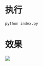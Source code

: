 # 执行

```shell
python index.py
```

# 效果

<img src="https://cdn.jsdelivr.net/gh/Yobhel121/Awesome-Love-Code/assets/img/python/003.jpg"/>
